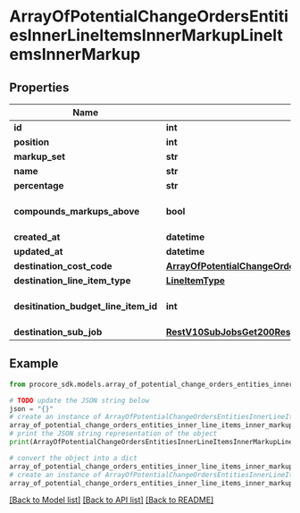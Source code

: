 # ArrayOfPotentialChangeOrdersEntitiesInnerLineItemsInnerMarkupLineItemsInnerMarkup


## Properties

Name | Type | Description | Notes
------------ | ------------- | ------------- | -------------
**id** | **int** | Markup ID | [optional] 
**position** | **int** | Position | [optional] 
**markup_set** | **str** | Markup set | [optional] 
**name** | **str** | name | [optional] 
**percentage** | **str** | Percentage | [optional] 
**compounds_markups_above** | **bool** | Compounds markups above? | [optional] 
**created_at** | **datetime** | Created at | [optional] 
**updated_at** | **datetime** | Updated at | [optional] 
**destination_cost_code** | [**ArrayOfPotentialChangeOrdersEntitiesInnerLineItemsInnerMarkupLineItemsInnerMarkupDestinationCostCode**](ArrayOfPotentialChangeOrdersEntitiesInnerLineItemsInnerMarkupLineItemsInnerMarkupDestinationCostCode.md) |  | [optional] 
**destination_line_item_type** | [**LineItemType**](LineItemType.md) |  | [optional] 
**desitination_budget_line_item_id** | **int** | Destination Budget Line Item ID | [optional] 
**destination_sub_job** | [**RestV10SubJobsGet200ResponseInner**](RestV10SubJobsGet200ResponseInner.md) |  | [optional] 

## Example

```python
from procore_sdk.models.array_of_potential_change_orders_entities_inner_line_items_inner_markup_line_items_inner_markup import ArrayOfPotentialChangeOrdersEntitiesInnerLineItemsInnerMarkupLineItemsInnerMarkup

# TODO update the JSON string below
json = "{}"
# create an instance of ArrayOfPotentialChangeOrdersEntitiesInnerLineItemsInnerMarkupLineItemsInnerMarkup from a JSON string
array_of_potential_change_orders_entities_inner_line_items_inner_markup_line_items_inner_markup_instance = ArrayOfPotentialChangeOrdersEntitiesInnerLineItemsInnerMarkupLineItemsInnerMarkup.from_json(json)
# print the JSON string representation of the object
print(ArrayOfPotentialChangeOrdersEntitiesInnerLineItemsInnerMarkupLineItemsInnerMarkup.to_json())

# convert the object into a dict
array_of_potential_change_orders_entities_inner_line_items_inner_markup_line_items_inner_markup_dict = array_of_potential_change_orders_entities_inner_line_items_inner_markup_line_items_inner_markup_instance.to_dict()
# create an instance of ArrayOfPotentialChangeOrdersEntitiesInnerLineItemsInnerMarkupLineItemsInnerMarkup from a dict
array_of_potential_change_orders_entities_inner_line_items_inner_markup_line_items_inner_markup_from_dict = ArrayOfPotentialChangeOrdersEntitiesInnerLineItemsInnerMarkupLineItemsInnerMarkup.from_dict(array_of_potential_change_orders_entities_inner_line_items_inner_markup_line_items_inner_markup_dict)
```
[[Back to Model list]](../README.md#documentation-for-models) [[Back to API list]](../README.md#documentation-for-api-endpoints) [[Back to README]](../README.md)


